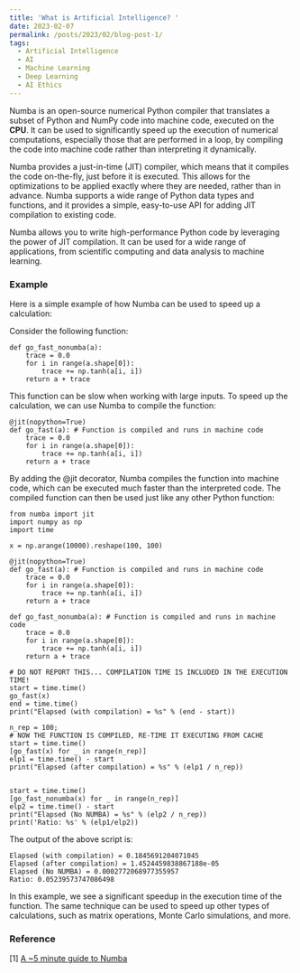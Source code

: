 ```yaml
---
title: 'What is Artificial Intelligence? '
date: 2023-02-07
permalink: /posts/2023/02/blog-post-1/
tags:
  - Artificial Intelligence
  - AI
  - Machine Learning
  - Deep Learning
  - AI Ethics
---
```


Numba is an open-source numerical Python compiler that translates a subset of Python and NumPy code into machine code, executed on the <b>CPU</b>. It can be used to significantly speed up the execution of numerical computations, especially those that are performed in a loop, by compiling the code into machine code rather than interpreting it dynamically.

Numba provides a just-in-time (JIT) compiler, which means that it compiles the code on-the-fly, just before it is executed. This allows for the optimizations to be applied exactly where they are needed, rather than in advance. Numba supports a wide range of Python data types and functions, and it provides a simple, easy-to-use API for adding JIT compilation to existing code.

Numba allows you to write high-performance Python code by leveraging the power of JIT compilation. It can be used for a wide range of applications, from scientific computing and data analysis to machine learning.

### Example
Here is a simple example of how Numba can be used to speed up a calculation:

Consider the following function:

~~~
def go_fast_nonumba(a):
    trace = 0.0
    for i in range(a.shape[0]):
        trace += np.tanh(a[i, i])
    return a + trace
~~~

This function can be slow when working with large inputs. To speed up the calculation, we can use Numba to compile the function:
~~~
@jit(nopython=True)
def go_fast(a): # Function is compiled and runs in machine code
    trace = 0.0
    for i in range(a.shape[0]):
        trace += np.tanh(a[i, i])
    return a + trace
~~~

By adding the @jit decorator, Numba compiles the function into machine code, which can be executed much faster than the interpreted code. The compiled function can then be used just like any other Python function:

~~~
from numba import jit
import numpy as np
import time

x = np.arange(10000).reshape(100, 100)

@jit(nopython=True)
def go_fast(a): # Function is compiled and runs in machine code
    trace = 0.0
    for i in range(a.shape[0]):
        trace += np.tanh(a[i, i])
    return a + trace

def go_fast_nonumba(a): # Function is compiled and runs in machine code
    trace = 0.0
    for i in range(a.shape[0]):
        trace += np.tanh(a[i, i])
    return a + trace

# DO NOT REPORT THIS... COMPILATION TIME IS INCLUDED IN THE EXECUTION TIME!
start = time.time()
go_fast(x)
end = time.time()
print("Elapsed (with compilation) = %s" % (end - start))

n_rep = 100;
# NOW THE FUNCTION IS COMPILED, RE-TIME IT EXECUTING FROM CACHE
start = time.time()
[go_fast(x) for _ in range(n_rep)]
elp1 = time.time() - start
print("Elapsed (after compilation) = %s" % (elp1 / n_rep))


start = time.time()
[go_fast_nonumba(x) for _ in range(n_rep)]
elp2 = time.time() - start
print("Elapsed (No NUMBA) = %s" % (elp2 / n_rep))
print('Ratio: %s' % (elp1/elp2))
~~~

The output of the above script is:

~~~
Elapsed (with compilation) = 0.1845691204071045
Elapsed (after compilation) = 1.4524459838867188e-05
Elapsed (No NUMBA) = 0.0002772068977355957
Ratio: 0.05239573747086498
~~~

In this example, we see a significant speedup in the execution time of the function. The same technique can be used to speed up other types of calculations, such as matrix operations, Monte Carlo simulations, and more.

### Reference
[1] [A ~5 minute guide to Numba](https://numba.pydata.org/numba-doc/latest/user/5minguide.html)
